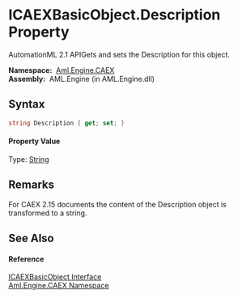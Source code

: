 ICAEXBasicObject.Description Property
=====================================
AutomationML 2.1 APIGets and sets the Description for this object.

  **Namespace:**  [Aml.Engine.CAEX][1]  
  **Assembly:**  AML.Engine (in AML.Engine.dll)

Syntax
------

```csharp
string Description { get; set; }
```

#### Property Value
Type: [String][2]

Remarks
-------
 For CAEX 2.15 documents the content of the Description object is transformed to a string. 

See Also
--------

#### Reference
[ICAEXBasicObject Interface][3]  
[Aml.Engine.CAEX Namespace][1]  

[1]: ../README.md
[2]: https://docs.microsoft.com/dotnet/api/system.string
[3]: README.md
[4]: https://www.automationml.org
[5]: ../../icons/logoShade.png